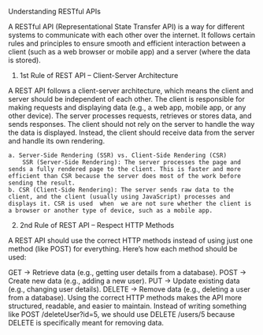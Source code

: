 Understanding RESTful APIs

A RESTful API (Representational State Transfer API) is a way for different systems to communicate with each other over the internet. It follows certain rules and principles to ensure smooth and efficient interaction between a client (such as a web browser or mobile app) and a server (where the data is stored).

1. 1st Rule of REST API – Client-Server Architecture

A REST API follows a client-server architecture, which means the client and server should be independent of each other.
The client is responsible for making requests and displaying data (e.g., a web app, mobile app, or any other device).
The server processes requests, retrieves or stores data, and sends responses.
The client should not rely on the server to handle the way the data is displayed. Instead, the client should receive data from the server and handle its own rendering.

    a. Server-Side Rendering (SSR) vs. Client-Side Rendering (CSR)
        SSR (Server-Side Rendering): The server processes the page and sends a fully rendered page to the client. This is faster and more efficient than CSR because the server does most of the work before sending the result.
    b. CSR (Client-Side Rendering): The server sends raw data to the client, and the client (usually using JavaScript) processes and displays it. CSR is used  when  we are not sure whether the client is a browser or another type of device, such as a mobile app.
    
2. 2nd Rule of REST API – Respect HTTP Methods

A REST API should use the correct HTTP methods instead of using just one method (like POST) for everything. Here’s how each method should be used:

GET → Retrieve data (e.g., getting user details from a database).
POST → Create new data (e.g., adding a new user).
PUT → Update existing data (e.g., changing user details).
DELETE → Remove data (e.g., deleting a user from a database).
Using the correct HTTP methods makes the API more structured, readable, and easier to maintain. Instead of writing something like POST /deleteUser?id=5, we should use DELETE /users/5 because DELETE is specifically meant for removing data.